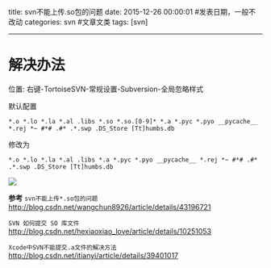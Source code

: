 title: svn不能上传.so包的问题
date: 2015-12-26 00:00:01 #发表日期，一般不改动
categories: svn #文章文类
tags: [svn]

---

# 解决办法
位置: 右键-TortoiseSVN-常规设置-Subversion-全局忽略样式

默认配置
```
*.o *.lo *.la *.al .libs *.so *.so.[0-9]* *.a *.pyc *.pyo __pycache__ *.rej *~ #*# .#* .*.swp .DS_Store [Tt]humbs.db
```
修改为
```
*.o *.lo *.la *.al .libs *.a *.pyc *.pyo __pycache__ *.rej *~ #*# .#* .*.swp .DS_Store [Tt]humbs.db
```

![](http://7xnbs3.com1.z0.glb.clouddn.com/16-2-23/36851531.jpg)

<!--
-->

**参考**
`svn不能上传*.so包的问题`
http://blog.csdn.net/wangchun8926/article/details/43196721

`SVN 如何提交 SO 库文件`
http://blog.csdn.net/hexiaoxiao_love/article/details/10251053

`Xcode中SVN不能提交.a文件的解决方法`
http://blog.csdn.net/itianyi/article/details/39401017


<!-- more -->